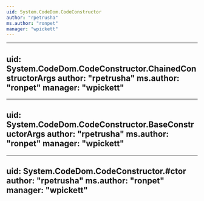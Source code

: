 ```yaml
---
uid: System.CodeDom.CodeConstructor
author: "rpetrusha"
ms.author: "ronpet"
manager: "wpickett"
---
```


---
uid: System.CodeDom.CodeConstructor.ChainedConstructorArgs
author: "rpetrusha"
ms.author: "ronpet"
manager: "wpickett"
---

---
uid: System.CodeDom.CodeConstructor.BaseConstructorArgs
author: "rpetrusha"
ms.author: "ronpet"
manager: "wpickett"
---

---
uid: System.CodeDom.CodeConstructor.#ctor
author: "rpetrusha"
ms.author: "ronpet"
manager: "wpickett"
---

